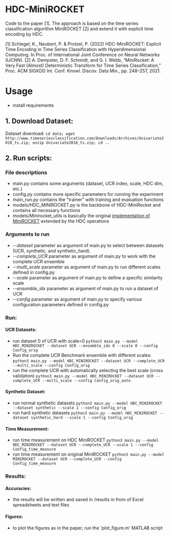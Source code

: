 # HDC-MiniROCKET
Code to the paper [1]. The approach is based on the time series classification algorithm MiniROCKET [2] and extend it with explicit time encoding by HDC.  

[1] Schlegel, K., Neubert, P. & Protzel, P. (2022) HDC-MiniROCKET: Explicit Time Encoding in Time Series Classification with Hyperdimensional Computing. In Proc. of International Joint Conference on Neural Networks (IJCNN).
[2] A. Dempster, D. F. Schmidt, and G. I. Webb, “MiniRocket: A Very Fast (Almost) Deterministic Transform for Time Series Classification,” Proc. ACM SIGKDD Int. Conf. Knowl. Discov. Data Min., pp. 248–257, 2021.

# Usage
- install requirements 

## 1. Download Dataset:
Dataset download: 
```cd data; wget http://www.timeseriesclassification.com/Downloads/Archives/Univariate2018_ts.zip; unzip Univariate2018_ts.zip; cd ..```
## 2. Run scripts:
### File descriptions 
- main.py contains some arguments (dataset, UCR index, scale, HDC dim, etc.)
- config.py contains more specific parameters for running the experiment 
- main_run.py contains the "trainer" with training and evaluation functions 
- models/HDC_MINIROCKET.py is the backbone of HDC-MiniRocket and contains all necessary functions 
- models/Minirocket_utils is basically the original [implementation of MiniROCKET](https://github.com/angus924/minirocket) extended by the HDC operations 

### Arguments to run
- *--dataset* parameter as argument of main.py to select between datasets (UCR, synthetic, and synthetic_hard).
- *--complete_UCR* parameter as argument of main.py to work with the complete UCR ensemble 
- *--multi_scale* parameter as argument of main.py to run different scales defined in config.py
- *--scale* parameter as argument of main.py to define a specific similarity scale
- *--ensemble_idx* parameter as argument of main.py to run a dataset of UCR
- *--config* parameter as argument of main.py to specify various configuration parameters defined in config.py 

### Run:
#### UCR Datasets:
- run dataset 0 of UCR with scale=0
```python3 main.py --model HDC_MINIROCKET --dataset UCR --ensemble_idx 0 --scale 0 --config Config_orig```
- Run the complete UCR Benchmark ensemble with different scales: 
```python3 main.py --model HDC_MINIROCKET --dataset UCR --complete_UCR --multi_scale --config Config_orig```
- run the complete UCR with automatically selecting the best scale (cross validation)
```python3 main.py --model HDC_MINIROCKET --dataset UCR --complete_UCR --multi_scale --config Config_orig_auto```
#### Synthetic Dataset:
- run normal synthetic datasets
```python3 main.py --model HDC_MINIROCKET --dataset synthetic --scale 1 --config Config_orig```
- run hard synthetic datasets
```python3 main.py --model HDC_MINIROCKET --dataset synthetic_hard --scale 1 --config Config_orig```
#### Time Measurement:
- run time measurement on HDC MiniROCKET
```python3 main.py --model HDC_MINIROCKET --dataset UCR --complete_UCR --scale 1 --config Config_time_measure```
- run time measurement on original MiniROCKET
```python3 main.py --model MINIROCKET --dataset UCR --complete_UCR --config Config_time_measure```

### Results:
#### Accuracies:
- the results will be written and saved in /results in from of Excel spreadsheets and text files
#### Figures:
- to plot the figures as in the paper, run the 'plot_figure.m' MATLAB script 